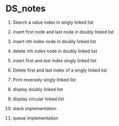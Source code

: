 # DS_notes
1. Search a value index in singly linked list

2. insert first node and last node in doubly linked list

3. insert nth index node in doubly linked list

5. delete nth index node in doubly linked list

6. insert first and last index singly linked list

7. Delete first and last index of a singly linked list


9. Print reversely singly linked list

10. display doubly linked list

11. display circular linked list

12. stack implementation 

13. queue implementation
